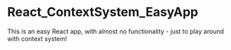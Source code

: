 # React_ContextSystem_EasyApp
This is an easy React app, with almost no functionality - just to play around with context system!
